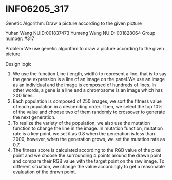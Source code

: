 # INFO6205_317
Genetic Algorithm: Draw a picture according to the given picture

Yuhan Wang   NUID:001837473
Yumeng Wang   NUID: 001828064
Group number: #317


Problem
We use  genetic algorithm to draw a picture according to the given picture.  

Design logic
1. We use the function Line (length, width) to represent a line, that is to say the gene expression is a line of an image on the panel.We use an image as an individual and the image is composed of hundreds of lines.  In other words, a gene is a line and a chromosome is an image  which has 200 lines.
2. Each population is composed of 250 images, we sort the fitness value of each population in a descending order. Then, we select the top 10% of the value and choose two of them randomly to crossover to generate the next generation.
3. To realize the variety of the population, we also use the mutation function to change the line in the image. In mutation function, mutation rate is a key point, we set it as 0.8 when the generation is less than 2000, however, when the generation grows, we set the mutation rate as 0.7.
4. The fitness score is calculated according to the RGB value of the pixel point and we choose the surrounding 4 points around the drawn point and compare their RGB value with the target point on the raw image. To different situation, we change the value accordingly to get a reasonable evaluation of the drawn point.

